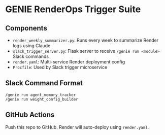 
# GENIE RenderOps Trigger Suite

## Components

- `render_weekly_summarizer.py`: Runs every week to summarize Render logs using Claude
- `slack_trigger_server.py`: Flask server to receive `/genie run <module>` Slack commands
- `render.yaml`: Multi-service Render deployment config
- `Procfile`: Used by Slack trigger microservice

## Slack Command Format

```
/genie run agent_memory_tracker
/genie run weight_config_builder
```

## GitHub Actions

Push this repo to GitHub. Render will auto-deploy using `render.yaml`.

